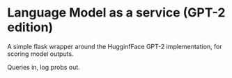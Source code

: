 # Language Model as a service (GPT-2 edition)

A simple flask wrapper around the HugginfFace GPT-2 implementation, for scoring model outputs.

Queries in, log probs out.